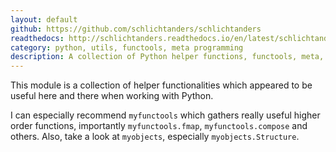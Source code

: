 ```yaml
---
layout: default
github: https://github.com/schlichtanders/schlichtanders
readthedocs: http://schlichtanders.readthedocs.io/en/latest/schlichtanders.html
category: python, utils, functools, meta programming
description: A collection of Python helper functions, functools, meta, etc.
---
```


This module is a collection of helper functionalities which appeared to be useful here and there when working with Python.

I can especially recommend ``myfunctools`` which gathers really useful higher order functions, importantly ``myfunctools.fmap``, ``myfunctools.compose`` and others. Also, take a look at ``myobjects``, especially ``myobjects.Structure``.
